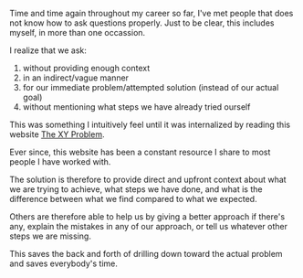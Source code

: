 
Time and time again throughout my career so far, I've met people that does not know how to ask questions properly. Just to be clear, this includes myself, in more than one occassion.

I realize that we ask:
1. without providing enough context
2. in an indirect/vague manner
3. for our immediate problem/attempted solution (instead of our actual goal)
4. without mentioning what steps we have already tried ourself

This was something I intuitively feel until it was internalized by reading this website [The XY Problem](https://xyproblem.info/).

Ever since, this website has been a constant resource I share to most people I have worked with.

The solution is therefore to provide direct and upfront context about what we are trying to achieve, what steps we have done, and what is the difference between what we find compared to what we expected.

Others are therefore able to help us by giving a better approach if there's any, explain the mistakes in any of our approach, or tell us whatever other steps we are missing.

This saves the back and forth of drilling down toward the actual problem and saves everybody's time.
